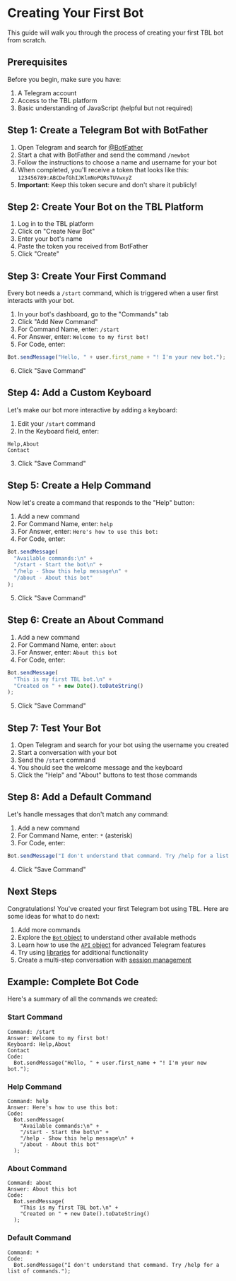 # Creating Your First Bot

This guide will walk you through the process of creating your first TBL bot from scratch.

## Prerequisites

Before you begin, make sure you have:

1. A Telegram account
2. Access to the TBL platform
3. Basic understanding of JavaScript (helpful but not required)

## Step 1: Create a Telegram Bot with BotFather

1. Open Telegram and search for [@BotFather](https://t.me/BotFather)
2. Start a chat with BotFather and send the command `/newbot`
3. Follow the instructions to choose a name and username for your bot
4. When completed, you'll receive a token that looks like this: `123456789:ABCDefGhIJKlmNoPQRsTUVwxyZ`
5. **Important**: Keep this token secure and don't share it publicly!

## Step 2: Create Your Bot on the TBL Platform

1. Log in to the TBL platform
2. Click on "Create New Bot"
3. Enter your bot's name
4. Paste the token you received from BotFather
5. Click "Create"

## Step 3: Create Your First Command

Every bot needs a `/start` command, which is triggered when a user first interacts with your bot.

1. In your bot's dashboard, go to the "Commands" tab
2. Click "Add New Command"
3. For Command Name, enter: `/start`
4. For Answer, enter: `Welcome to my first bot!`
5. For Code, enter:
```javascript
Bot.sendMessage("Hello, " + user.first_name + "! I'm your new bot.");
```
6. Click "Save Command"

## Step 4: Add a Custom Keyboard

Let's make our bot more interactive by adding a keyboard:

1. Edit your `/start` command
2. In the Keyboard field, enter:
```
Help,About
Contact
```
3. Click "Save Command"

## Step 5: Create a Help Command

Now let's create a command that responds to the "Help" button:

1. Add a new command
2. For Command Name, enter: `help`
3. For Answer, enter: `Here's how to use this bot:`
4. For Code, enter:
```javascript
Bot.sendMessage(
  "Available commands:\n" +
  "/start - Start the bot\n" +
  "/help - Show this help message\n" +
  "/about - About this bot"
);
```
5. Click "Save Command"

## Step 6: Create an About Command

1. Add a new command
2. For Command Name, enter: `about`
3. For Answer, enter: `About this bot`
4. For Code, enter:
```javascript
Bot.sendMessage(
  "This is my first TBL bot.\n" +
  "Created on " + new Date().toDateString()
);
```
5. Click "Save Command"

## Step 7: Test Your Bot

1. Open Telegram and search for your bot using the username you created
2. Start a conversation with your bot
3. Send the `/start` command
4. You should see the welcome message and the keyboard
5. Click the "Help" and "About" buttons to test those commands

## Step 8: Add a Default Command

Let's handle messages that don't match any command:

1. Add a new command
2. For Command Name, enter: `*` (asterisk)
3. For Code, enter:
```javascript
Bot.sendMessage("I don't understand that command. Try /help for a list of commands.");
```
4. Click "Save Command"

## Next Steps

Congratulations! You've created your first Telegram bot using TBL. Here are some ideas for what to do next:

1. Add more commands
2. Explore the [`Bot` object](bot-object.md) to understand other available methods
3. Learn how to use the [`API` object](api-object.md) for advanced Telegram features
4. Try using [libraries](libraries.md) for additional functionality
5. Create a multi-step conversation with [session management](session-management.md)

## Example: Complete Bot Code

Here's a summary of all the commands we created:

### Start Command
```
Command: /start
Answer: Welcome to my first bot!
Keyboard: Help,About
Contact
Code:
  Bot.sendMessage("Hello, " + user.first_name + "! I'm your new bot.");
```

### Help Command
```
Command: help
Answer: Here's how to use this bot:
Code:
  Bot.sendMessage(
    "Available commands:\n" +
    "/start - Start the bot\n" +
    "/help - Show this help message\n" +
    "/about - About this bot"
  );
```

### About Command
```
Command: about
Answer: About this bot
Code:
  Bot.sendMessage(
    "This is my first TBL bot.\n" +
    "Created on " + new Date().toDateString()
  );
```

### Default Command
```
Command: *
Code:
  Bot.sendMessage("I don't understand that command. Try /help for a list of commands.");
``` 